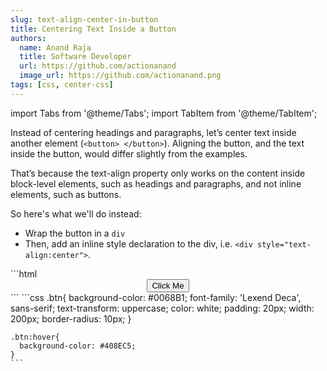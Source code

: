 ```yaml
---
slug: text-align-center-in-button
title: Centering Text Inside a Button
authors:
  name: Anand Raja
  title: Software Developer
  url: https://github.com/actionanand
  image_url: https://github.com/actionanand.png
tags: [css, center-css]
---
```


import Tabs from '@theme/Tabs';
import TabItem from '@theme/TabItem';

Instead of centering headings and paragraphs, let’s center text inside another element (`<button> </button>`). Aligning the button, and the text inside the button, would differ slightly from the examples.

That’s because the text-align property only works on the content inside block-level elements, such as headings and paragraphs, and not inline elements, such as buttons.

So here's what we'll do instead:

* Wrap the button in a `div`
* Then, add an inline style declaration to the div, i.e. `<div style="text-align:center">`.


<Tabs>
  <TabItem value="html" label="HTML">
    ```html
    <div style="text-align:center">
      <button type="button" class="btn btn-primary">Click Me</button>
    </div>
    ```
  </TabItem>
  <TabItem value="css" label="CSS">
    ```css
    .btn{
      background-color: #0068B1; 
      font-family: 'Lexend Deca', sans-serif;
      text-transform: uppercase;
      color: white;
      padding: 20px; 
      width: 200px;
      border-radius: 10px;
    }

    .btn:hover{
      background-color: #408EC5;
    }
    ```
  </TabItem>
</Tabs>
